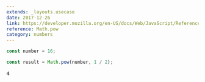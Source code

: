 ```yaml
---
extends: _layouts.usecase
date: 2017-12-26
link: https://developer.mozilla.org/en-US/docs/Web/JavaScript/Reference/Global_Objects/Math/pow
reference: Math.pow
category: numbers
---
```


```javascript
const number = 16;

const result = Math.pow(number, 1 / 2);
```

<pre class="output">4</pre>
